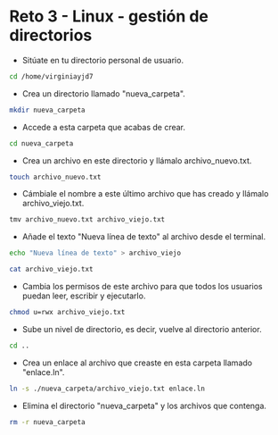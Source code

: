 # Reto 3 - Linux - gestión de directorios

- Sitúate en tu directorio personal de usuario.

```bash
cd /home/virginiayjd7
```
- Crea un directorio llamado "nueva_carpeta".

```bash
mkdir nueva_carpeta
```
- Accede a esta carpeta que acabas de crear.

```bash
cd nueva_carpeta
```
- Crea un archivo en este directorio y llámalo archivo_nuevo.txt.

```bash
touch archivo_nuevo.txt
```

- Cámbiale el nombre a este último archivo que has creado y llámalo archivo_viejo.txt.

```bash
tmv archivo_nuevo.txt archivo_viejo.txt
```

- Añade el texto "Nueva línea de texto" al archivo desde el terminal.

```bash
echo "Nueva línea de texto" > archivo_viejo
```
```bash
cat archivo_viejo.txt
```
- Cambia los permisos de este archivo para que todos los usuarios puedan leer, escribir y ejecutarlo.

```bash
chmod u=rwx archivo_viejo.txt 
```
- Sube un nivel de directorio, es decir, vuelve al directorio anterior.

```bash
cd ..
```
- Crea un enlace al archivo que creaste en esta carpeta llamado "enlace.ln".

```bash
ln -s ./nueva_carpeta/archivo_viejo.txt enlace.ln
```
- Elimina el directorio "nueva_carpeta" y los archivos que contenga.

```bash
rm -r nueva_carpeta
```